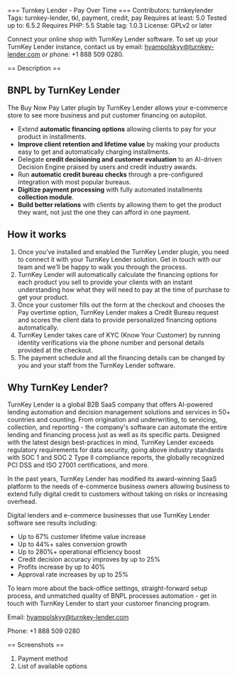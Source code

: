 === Turnkey Lender - Pay Over Time ===
Contributors: turnkeylender
Tags: turnkey-lender, tkl, payment, credit, pay
Requires at least: 5.0
Tested up to: 6.5.2
Requires PHP: 5.5
Stable tag: 1.0.3
License: GPLv2 or later

Connect your online shop with TurnKey Lender software. To set up your TurnKey Lender instance, contact us by email: hyampolskyy@turnkey-lender.com or phone: +1 888 509 0280.

== Description ==
## BNPL by TurnKey Lender

The Buy Now Pay Later plugin by TurnKey Lender allows your e-commerce store to see more business and put customer financing on autopilot.

* Extend **automatic financing options** allowing clients to pay for your product in installments.
* **Improve client retention and lifetime value** by making your products easy to get and automatically charging installments.
* Delegate **credit decisioning and customer evaluation** to an AI-driven Decision Engine praised by users and credit industry awards.
* Run **automatic credit bureau checks** through a pre-configured integration with most popular bureaus.
* **Digitize payment processing** with fully automated installments **collection module**.
* **Build better relations** with clients by allowing them to get the product they want, not just the one they can afford in one payment.

## How it works

1. Once you’ve installed and enabled the TurnKey Lender plugin, you need to connect it with your TurnKey Lender solution. Get in touch with our team and we’ll be happy to walk you through the process.
2. TurnKey Lender will automatically calculate the financing options for each product you sell to provide your clients with an instant understanding how what they will need to pay at the time of purchase to get your product.
3. Once your customer fills out the form at the checkout and chooses the Pay overtime option, TurnKey Lender makes a Credit Bureau request and scores the client data to provide personalized financing options automatically.
4. TurnKey Lender takes care of KYC (Know Your Customer) by running identity verifications via the phone number and personal details provided at the checkout.
5. The payment schedule and all the financing details can be changed by you and your staff from the TurnKey Lender software.

## Why TurnKey Lender?

TurnKey Lender is a global B2B SaaS company that offers AI-powered lending automation and decision management solutions and services in 50+ countries and counting. From origination and underwriting, to servicing, collection, and reporting - the company's software can automate the entire lending and financing process just as well as its specific parts. Designed with the latest design best-practices in mind, TurnKey Lender exceeds regulatory requirements for data security, going above industry standards with SOC 1 and SOC 2 Type II compliance reports, the globally recognized PCI DSS and ISO 27001 certifications, and more.

In the past years, TurnKey Lender has modified its award-winning SaaS platform to the needs of e-commerce business owners allowing business to extend fully digital credit to customers without taking on risks or increasing overhead.

Digital lenders and e-commerce businesses that use TurnKey Lender software see results including:

* Up to 67% customer lifetime value increase
* Up to 44%+ sales conversion growth
* Up to 280%+ operational efficiency boost
* Credit decision accuracy improves by up to 25%
* Profits increase by up to 40%
* Approval rate increases by up to 25%

To learn more about the back-office settings, straight-forward setup process, and unmatched quality of BNPL processes automation - get in touch with TurnKey Lender to start your customer financing program.

Email: hyampolskyy@turnkey-lender.com

Phone: +1 888 509 0280

== Screenshots ==
1. Payment method
2. List of available options
